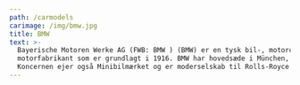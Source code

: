 ```yaml
---
path: /carmodels
carimage: /img/bmw.jpg
title: BMW
text: >-
  Bayerische Motoren Werke AG (FWB: BMW ) (BMW) er en tysk bil-, motorcykel- og
  motorfabrikant som er grundlagt i 1916. BMW har hovedsæde i München, Tyskland.
  Koncernen ejer også Minibilmærket og er moderselskab til Rolls-Royce Motor.
---
```


